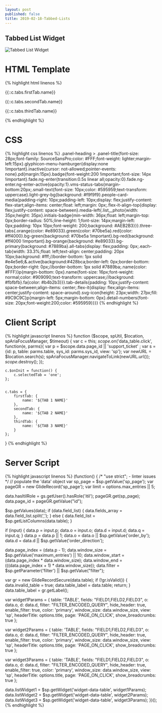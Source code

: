 ```yaml
---
layout: post
published: false
title: 2019-02-18-Tabbed-Lists
---
```

## Tabbed List Widget

![Tabbed List Widget]({{site.baseurl}}/img/tabbed-list-widget.JPG)

# HTML Template
{% highlight html linenos %}
<div class="vms-status-tabs">
  <div class="three-tabs row">
    <div class="all-tabs">
      <div class="each-tab" ng-click="c.selectedTab = 'one'" ng-class="{'active': c.selectedTab === 'one'}">        
        <p class="name">{{::c.tabs.firstTab.name}}</p>
      </div>
      <div class="each-tab" ng-click="c.selectedTab = 'two'" ng-class="{'active': c.selectedTab === 'two'}">        
        <p class="name">{{::c.tabs.secondTab.name}}</p>
      </div>
      <div class="each-tab" ng-click="c.selectedTab = 'three'" ng-class="{'active': c.selectedTab === 'three'}">        
        <p class="name">{{::c.tabs.thirdTab.name}}</p>
      </div>
    </div>
    <div class="tab-details">
      <div ng-show="c.selectedTab === 'one'">
        <div class="tab-details fade" ng-class-even="'light-grey-bg'" ng-class="{'in': c.selectedTab === 'one'}">
          <sp-widget widget="data.listWidget1"></sp-widget>
        </div>
      </div>
      <div ng-show="c.selectedTab === 'two'">
        <div class="tab-details fade" ng-class-even="'light-grey-bg'" ng-class="{'in': c.selectedTab === 'two'}">
          <sp-widget widget="data.listWidget2"></sp-widget>
        </div>
      </div>
      <div ng-show="c.selectedTab === 'three'">
        <div class="tab-details fade" ng-class-even="'light-grey-bg'" ng-class="{'in': c.selectedTab === 'three'}">
          <sp-widget widget="data.listWidget3"></sp-widget>
        </div>
      </div>
    </div>
  </div>
</div>
{% endhighlight %}

# CSS
{% highlight css linenos %}
.panel-heading > .panel-title{font-size: 28px;font-family: SourceSansPro;color: #FFF;font-weight: lighter;margin-left:15px}.glyphicon-menu-hamburger{display:none !important}.inactive{cursor: not-allowed;pointer-events: none}.pd{margin:15px}.badge{font-weight:200 !important;font-size: 14px !important}.fade.ng-enter{transition:0.5s linear all;opacity:0}.fade.ng-enter.ng-enter-active{opacity:1}.vms-status-tabs{margin-bottom:20px;.small-text{font-size: 10px;color: #595959;text-transform: uppercase}.light-grey-bg{background: #f9f9f9}.people-card-media{padding-right: 10px;padding-left: 10px;display: flex;justify-content: flex-start;align-items: center;float: left;margin: 0px;.flex-it-align-top{display: flex;justify-content: space-between}.media-left{.list__photo{width: 35px;height: 35px}.initials-badge{min-width: 36px;float: left;margin-top: 0px;border-radius: 50%;line-height: 1;font-size: 14px;margin-left: 0px;padding: 10px 10px;font-weight: 200;background: #AEB2B3}}}.three-tabs{.orange{color: #e89033}.green{color: #70be5a}.red{color: #ff4000}.bg-green{background: #70be5a !important}.bg-red{background: #ff4000 !important}.bg-orange{background: #e89033}.bg-primary{background: #7889ba}.all-tabs{display: flex;padding: 0px;.each-tab{width: 33.3%;float: left;text-align: center;padding: 20px 10px;background: #fff;//border-bottom: 1px solid #e4e5e6;&.active{background:#428bca;border-left: 0px;border-bottom: 0px;border-right: 0px;//border-bottom: 1px solid #7889ba;.name{color: #FFF}}p{margin-bottom: 0px}.name{font-size: 16px;font-weight: normal;color: #909090;text-transform: uppercase;//background: #fbfbfb}.fa{color: #b4b2b3}}}.tab-details{padding: 10px;justify-content: space-between;align-items: center;.flex-it{display: flex;align-items: center;justify-content: space-around}.svg-icon{height: 23px;width: 27px;fill: #9C9C9C}p{margin-left: 5px;margin-bottom: 0px}.detail-numbers{font-size: 20px;font-weight:200;color: #595959}}}}
{% endhighlight %}

# Client Script
{% highlight javascript linenos %}
function ($scope, spUtil, $location, spAriaFocusManager, $timeout) {
	var c = this;
	$scope.$on('data_table.click', function(e, parms){
			var p = $scope.data.page_id || 'support_ticket' ;
			var s = {id: p, table: parms.table, sys_id: parms.sys_id, view: 'sp'};
			var newURL = $location.search(s);
			spAriaFocusManager.navigateToLink(newURL.url());
			$scope.$destroy();
	});

	c.$onInit = function() {
		c.selectedTab = 'one';
	};


	c.tabs = {
		firstTab: {
			name: '${TAB 1 NAME}'
		},
		secondTab: {
			name: '${TAB 2 NAME}'
		},
		thirdTab: {
			name: '${TAB 3 NAME}'
		}
	};
}
{% endhighlight %}

# Server Script
{% highlight javascript linenos %}
(function() {
 /*  "use strict"; - linter issues */
 // populate the 'data' object
 var sp_page = $sp.getValue('sp_page');
 var pageGR = new GlideRecord('sp_page');
 var limit = options.max_entries || 5;

 data.hasItilRole = gs.getUser().hasRole('itil');
 pageGR.get(sp_page);
 data.page_id = pageGR.getValue("id");

 $sp.getValues(data);
 if (data.field_list) {
  data.fields_array = data.field_list.split(',');
 } else {
  data.field_list = $sp.getListColumns(data.table);
 }

 if (input) {
  data.p = input.p;
  data.o = input.o;
  data.d = input.d;
  data.q = input.q;
 }
 data.p = data.p || 1;
 data.o = data.o || $sp.getValue('order_by');
 data.d = data.d || $sp.getValue('order_direction');

 data.page_index = (data.p - 1);
 data.window_size = $sp.getValue('maximum_entries') || 10;
 data.window_start = (data.page_index * data.window_size);
 data.window_end = (((data.page_index + 1) * data.window_size));
 data.filter = $sp.getParameter('filter') || $sp.getValue("filter");

 var gr = new GlideRecordSecure(data.table);
 if (!gr.isValid()) {
  data.invalid_table = true;
  data.table_label = data.table;
  return;
 }
 data.table_label = gr.getLabel();

 var widget1Params = {
  table: 'TABLE',
  fields: "FIELD1,FIELD2,FIELD3",
  o: data.o,
  d: data.d,
  filter: "FILTER_ENCODED_QUERY",
  hide_header: true,
  enable_filter: true,
  color: 'primary',
  window_size: data.window_size,
  view: 'sp',
  headerTitle: options.title,
  page: 'PAGE_ON_CLICK',
  show_breadcrumbs: true
 };

 var widget2Params = {
  table: 'TABLE',
  fields: "FIELD1,FIELD2,FIELD3",
  o: data.o,
  d: data.d,
  filter: "FILTER_ENCODED_QUERY",
  hide_header: true,
  enable_filter: true,
  color: 'primary',
  window_size: data.window_size,
  view: 'sp',
  headerTitle: options.title,
  page: 'PAGE_ON_CLICK',
  show_breadcrumbs: true
 };

 var widget3Params = {
   table: 'TABLE',
  fields: "FIELD1,FIELD2,FIELD3",
  o: data.o,
  d: data.d,
  filter: "FILTER_ENCODED_QUERY",
  hide_header: true,
  enable_filter: true,
  color: 'primary',
  window_size: data.window_size,
  view: 'sp',
  headerTitle: options.title,
  page: 'PAGE_ON_CLICK',
  show_breadcrumbs: true
 };

 data.listWidget1 = $sp.getWidget('widget-data-table', widget1Params);
 data.listWidget2 = $sp.getWidget('widget-data-table', widget2Params);
 data.listWidget3 = $sp.getWidget('widget-data-table', widget3Params);
})();
{% endhighlight %}

